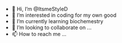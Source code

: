 - 👋 Hi, I’m @ItsmeStyleD
- 👀 I’m interested in coding for my own good
- 🌱 I’m currently learning biochemestry
- 💞️ I’m looking to collaborate on ...
- 📫 How to reach me ...

<!---
ItsmeStyleD/ItsmeStyleD is a ✨ special ✨ repository because its `README.md` (this file) appears on your GitHub profile.
You can click the Preview link to take a look at your changes.
--->
